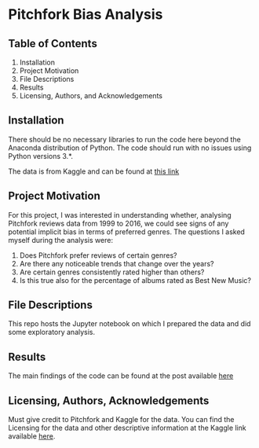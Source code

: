 # Pitchfork Bias Analysis
## Table of Contents
1. Installation
2. Project Motivation
3. File Descriptions
4. Results
5. Licensing, Authors, and Acknowledgements

## Installation
There should be no necessary libraries to run the code here beyond the Anaconda distribution of Python. The code should run with no issues using Python versions 3.*.

The data is from Kaggle and can be found at [this link](https://www.kaggle.com/nolanbconaway/pitchfork-data)

## Project Motivation
For this project, I was interested in understanding whether, analysing Pitchfork reviews data from 1999 to 2016, we could see signs of any potential implicit bias in terms of preferred genres. 
The questions I asked myself during the analysis were:
1. Does Pitchfork prefer reviews of certain genres?
2. Are there any noticeable trends that change over the years?
3. Are certain genres consistently rated higher than others?
4. Is this true also for the percentage of albums rated as Best New Music?

## File Descriptions
This repo hosts the Jupyter notebook on which I prepared the data and did some exploratory analysis. 

## Results
The main findings of the code can be found at the post available [here](https://medium.com/@alessandro.vitelli78/are-pitchfork-reviews-biased-be28c74e3de6)

## Licensing, Authors, Acknowledgements
Must give credit to Pitchfork and Kaggle for the data. You can find the Licensing for the data and other descriptive information at the Kaggle link available [here](https://www.kaggle.com/nolanbconaway/pitchfork-data).
